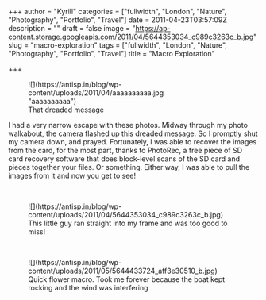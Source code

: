 +++
author = "Kyrill"
categories = ["fullwidth", "London", "Nature", "Photography", "Portfolio", "Travel"]
date = 2011-04-23T03:57:09Z
description = ""
draft = false
image = "https://ap-content.storage.googleapis.com/2011/04/5644353034_c989c3263c_b.jpg"
slug = "macro-exploration"
tags = ["fullwidth", "London", "Nature", "Photography", "Portfolio", "Travel"]
title = "Macro Exploration"

+++


<figure class="thumbnail wp-caption alignleft" id="attachment_88" style="width: 301px">
![](https://antisp.in/blog/wp-content/uploads/2011/04/aaaaaaaaaa.jpg "aaaaaaaaaa")
<figcaption class="caption wp-caption-text">That dreaded message</figcaption></figure>I had a very narrow escape with these photos. Midway through my photo walkabout, the camera flashed up this dreaded message. So I promptly shut my camera down, and prayed. Fortunately, I was able to recover the images from the card, for the most part, thanks to PhotoRec, a free piece of SD card recovery software that does block-level scans of the SD card and pieces together your files. Or something. Either way, I was able to pull the images from it and now you get to see!

 

<figure class="thumbnail wp-caption aligncenter" id="attachment_89" style="width: 410px">
![](https://antisp.in/blog/wp-content/uploads/2011/04/5644353034_c989c3263c_b.jpg)
<figcaption class="caption wp-caption-text">This little guy ran straight into my frame and was too good to miss!</figcaption></figure> 

<figure class="thumbnail wp-caption aligncenter" id="attachment_848" style="width: 410px">
![](https://antisp.in/blog/wp-content/uploads/2011/05/5644433724_aff3e30510_b.jpg)
<figcaption class="caption wp-caption-text">Quick flower macro. Took me forever because the boat kept rocking and the wind was interfering</figcaption></figure> 

 


